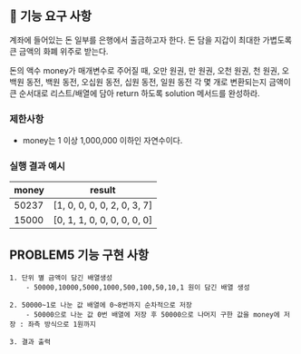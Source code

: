 ## 🚀 기능 요구 사항

계좌에 들어있는 돈 일부를 은행에서 출금하고자 한다. 돈 담을 지갑이 최대한 가볍도록 큰 금액의 화폐 위주로 받는다.

돈의 액수 money가 매개변수로 주어질 때, 오만 원권, 만 원권, 오천 원권, 천 원권, 오백원 동전, 백원 동전, 오십원 동전, 십원 동전, 일원 동전 각 몇 개로 변환되는지 금액이 큰 순서대로 리스트/배열에 담아 return 하도록 solution 메서드를 완성하라.

### 제한사항

- money는 1 이상 1,000,000 이하인 자연수이다.

### 실행 결과 예시

| money | result |
| --- | --- |
| 50237	| [1, 0, 0, 0, 0, 2, 0, 3, 7] |
| 15000	| [0, 1, 1, 0, 0, 0, 0, 0, 0] |

## PROBLEM5 기능 구현 사항
    1. 단위 별 금액이 담긴 배열생성
        - 50000,10000,5000,1000,500,100,50,10,1 원이 담긴 배열 생성
    
    2. 50000~1로 나눈 값 배열에 0~8번까지 순차적으로 저장
        - 50000으로 나눈 값 0번 배열에 저장 후 50000으로 나머지 구한 값을 money에 저장 : 좌측 방식으로 1원까지

    3. 결과 출력